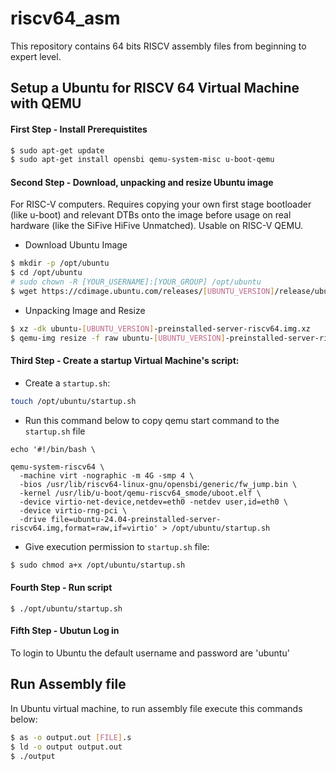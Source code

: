 # riscv64_asm
This repository contains 64 bits RISCV assembly files from beginning to expert level.  

## Setup a Ubuntu for RISCV 64 Virtual Machine with QEMU 

#### First Step - Install Prerequistites

```bash
$ sudo apt-get update
$ sudo apt-get install opensbi qemu-system-misc u-boot-qemu
```
#### Second Step - Download, unpacking and resize Ubuntu image 
For RISC-V computers. Requires copying your own first stage bootloader (like u-boot) and relevant DTBs onto the image before usage on real hardware (like the SiFive HiFive Unmatched). Usable on RISC-V QEMU.

* Download Ubuntu Image
```bash
$ mkdir -p /opt/ubuntu
$ cd /opt/ubuntu
# sudo chown -R [YOUR_USERNAME]:[YOUR_GROUP] /opt/ubuntu
$ wget https://cdimage.ubuntu.com/releases/[UBUNTU_VERSION]/release/ubuntu-[UBUNTU_VERSION]-preinstalled-server-riscv64.img.xz
```

* Unpacking Image and Resize
```bash
$ xz -dk ubuntu-[UBUNTU_VERSION]-preinstalled-server-riscv64.img.xz
$ qemu-img resize -f raw ubuntu-[UBUNTU_VERSION]-preinstalled-server-riscv64.img +10G
```

#### Third Step - Create a startup Virtual Machine's script:

* Create a `startup.sh`:
```bash
touch /opt/ubuntu/startup.sh
```

* Run this command below to copy qemu start command to the `startup.sh` file
```shell
echo '#!/bin/bash \

qemu-system-riscv64 \
  -machine virt -nographic -m 4G -smp 4 \
  -bios /usr/lib/riscv64-linux-gnu/opensbi/generic/fw_jump.bin \
  -kernel /usr/lib/u-boot/qemu-riscv64_smode/uboot.elf \
  -device virtio-net-device,netdev=eth0 -netdev user,id=eth0 \
  -device virtio-rng-pci \
  -drive file=ubuntu-24.04-preinstalled-server-riscv64.img,format=raw,if=virtio' > /opt/ubuntu/startup.sh
```

* Give execution permission to `startup.sh` file:
```bash
$ sudo chmod a+x /opt/ubuntu/startup.sh
```

#### Fourth Step - Run script
```
$ ./opt/ubuntu/startup.sh
```

#### Fifth Step - Ubutun Log in
To login to Ubuntu the default username and password are 'ubuntu'


## Run Assembly file
In Ubuntu virtual machine, to run assembly file execute this commands below:
```bash
$ as -o output.out [FILE].s
$ ld -o output output.out
$ ./output
```
